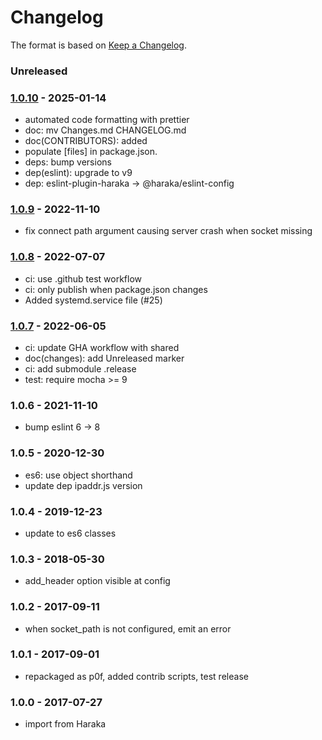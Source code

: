 # Changelog

The format is based on [Keep a Changelog](https://keepachangelog.com/).

### Unreleased

### [1.0.10] - 2025-01-14

- automated code formatting with prettier
- doc: mv Changes.md CHANGELOG.md
- doc(CONTRIBUTORS): added
- populate [files] in package.json.
- deps: bump versions
- dep(eslint): upgrade to v9
- dep: eslint-plugin-haraka -> @haraka/eslint-config

### [1.0.9] - 2022-11-10

- fix connect path argument causing server crash when socket missing

### [1.0.8] - 2022-07-07

- ci: use .github test workflow
- ci: only publish when package.json changes
- Added systemd.service file (#25)

### [1.0.7] - 2022-06-05

- ci: update GHA workflow with shared
- doc(changes): add Unreleased marker
- ci: add submodule .release
- test: require mocha >= 9

### 1.0.6 - 2021-11-10

- bump eslint 6 -> 8

### 1.0.5 - 2020-12-30

- es6: use object shorthand
- update dep ipaddr.js version

### 1.0.4 - 2019-12-23

- update to es6 classes

### 1.0.3 - 2018-05-30

- add_header option visible at config

### 1.0.2 - 2017-09-11

- when socket_path is not configured, emit an error

### 1.0.1 - 2017-09-01

- repackaged as p0f, added contrib scripts, test release

### 1.0.0 - 2017-07-27

- import from Haraka

[1.0.7]: https://github.com/haraka/haraka-plugin-p0f/releases/tag/1.0.7
[1.0.8]: https://github.com/haraka/haraka-plugin-p0f/releases/tag/1.0.8
[1.0.10]: https://github.com/haraka/haraka-plugin-p0f/releases/tag/v1.0.10
[1.0.6]: https://github.com/haraka/haraka-plugin-p0f/releases/tag/1.0.6
[1.0.9]: https://github.com/haraka/haraka-plugin-p0f/releases/tag/1.0.9
